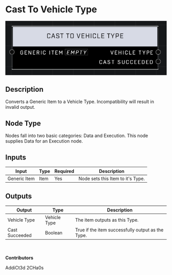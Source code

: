 # Cast To Vehicle Type
![](../../../.gitbook/assets/cast-to-vehicle-type.png)
## Description
Converts a Generic Item to a Vehicle Type. Incompatibility will result in invalid output.

## Node Type
Nodes fall into two basic categories: Data and Execution. This node supplies Data for an Execution node.

## Inputs
| Input | Type | Required | Description |
|------------------|------------------|----------|--------------------------------------------------------------|
| Generic Item | Item | Yes | Node sets this Item to it's Type. |

## Outputs
| Output | Type | Description |
|------------------|------------------|--------------------------------------------------------------|
| Vehicle Type | Vehicle Type | The item outputs as this Type. |
| Cast Succeeded | Boolean | True if the item successfully output as the Type. |

\
\
**Contributors**

AddiCt3d 2CHa0s